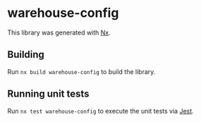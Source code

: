 # warehouse-config

This library was generated with [Nx](https://nx.dev).

## Building

Run `nx build warehouse-config` to build the library.

## Running unit tests

Run `nx test warehouse-config` to execute the unit tests via [Jest](https://jestjs.io).
